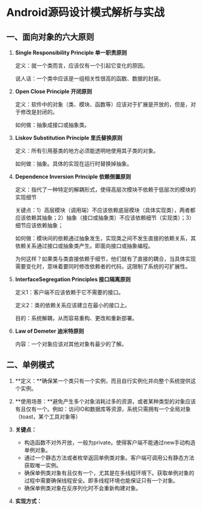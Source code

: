 # Android源码设计模式解析与实战

## 一、面向对象的六大原则

1. **Single Responsibility Principle 单一职责原则**

   定义：就一个类而言，应该仅有一个引起它变化的原因。

   说人话：一个类中应该是一组相关性很高的函数、数据的封装。

2. **Open Close Principle 开闭原则**

   定义：软件中的对象（类、模块、函数等）应该对于扩展是开放的，但是，对于修改是封闭的。

   如何做：抽象成接口或抽象类。

3. **Liskov Substitution Principle 里氏替换原则**

   定义：所有引用基类的地方必须能透明地使用其子类的对象。

   如何做：抽象。具体的实现在运行时替换掉抽象。

4. **Dependence Inversion Principle 依赖倒置原则**

   定义：指代了一种特定的解耦形式，使得高层次模块不依赖于低层次的模块的实现细节
   
   关键点：1）高层模块（调用端）不应该依赖底层模块（具体实现类），两者都应该依赖其抽象；2）抽象（接口或抽象类）不应该依赖细节（实现类）；3）细节应该依赖抽象；
   
   如何做：模块间的依赖通过抽象发生，实现类之间不发生直接的依赖关系，其依赖关系通过接口或抽象类产生。即面向接口或抽象编程。
   
   为何这样？如果类与类直接依赖于细节，他们就有了直接的耦合，当具体实现需要变化时，意味着要同时修改依赖者的代码，这限制了系统的可扩展性。
   
5. **InterfaceSegregation Principles 接口隔离原则**

   定义1：客户端不应该依赖于它不需要的接口。

   定义2：类的依赖关系应该建立在最小的接口上。

   目的：系统解耦，从而容易重构、更改和重新部署。

6. **Law of Demeter 迪米特原则**

   内容：一个对象应该对其他对象有最少的了解。

##  二、单例模式

1. **定义：**确保某一个类只有一个实例，而且自行实例化并向整个系统提供这个实例。

2. **使用场景：**避免产生多个对象消耗过多的资源，或者某种类型的对象应该有且仅有一个。例如：访问IO和数据库等资源，系统只需拥有一个全局对象（toast，某个工具对象等）

3. **关键点：**

   * 构造函数不对外开放，一般为private。使得客户端不能通过new手动构造单例对象。
   * 通过一个静态方法或者枚举返回单例类对象。客户端可调用公有静态方法获取唯一实例。
   * 确保单例类对象有且仅有一个，尤其是在多线程环境下。获取单例对象的过程中需要确保线程安全。即多线程环境也能保证只有一个对象。
   * 确保单例类对象在反序列化时不会重新构建对象。

4. **实现方式：**

   
